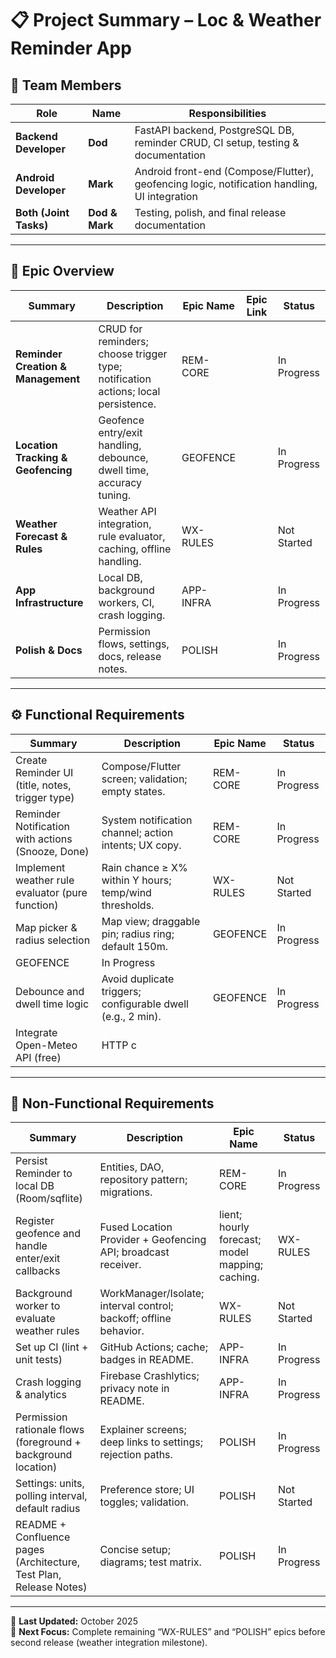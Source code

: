 # 📋 Project Summary – Loc & Weather Reminder App

## 👥 Team Members
| Role | Name | Responsibilities |
|------|------|------------------|
| **Backend Developer** | **Dod** | FastAPI backend, PostgreSQL DB, reminder CRUD, CI setup, testing & documentation |
| **Android Developer** | **Mark** | Android front-end (Compose/Flutter), geofencing logic, notification handling, UI integration |
| **Both (Joint Tasks)** | **Dod & Mark** | Testing, polish, and final release documentation |

---

## 🧾 Epic Overview

| Summary | Description | Epic Name | Epic Link | Status |
|----------|--------------|------------|------------|---------|
| **Reminder Creation & Management** | CRUD for reminders; choose trigger type; notification actions; local persistence. | REM-CORE |  | In Progress |
| **Location Tracking & Geofencing** | Geofence entry/exit handling, debounce, dwell time, accuracy tuning. | GEOFENCE |  | In Progress |
| **Weather Forecast & Rules** | Weather API integration, rule evaluator, caching, offline handling. | WX-RULES |  | Not Started |
| **App Infrastructure** | Local DB, background workers, CI, crash logging. | APP-INFRA |  | In Progress |
| **Polish & Docs** | Permission flows, settings, docs, release notes. | POLISH |  | In Progress |

---

## ⚙️ Functional Requirements

| Summary | Description | Epic Name | Status |
|----------|--------------|------------|---------|
| Create Reminder UI (title, notes, trigger type) | Compose/Flutter screen; validation; empty states. | REM-CORE | In Progress |
| Reminder Notification with actions (Snooze, Done) | System notification channel; action intents; UX copy. | REM-CORE | In Progress |
| Implement weather rule evaluator (pure function) | Rain chance ≥ X% within Y hours; temp/wind thresholds. | WX-RULES | Not Started |
| Map picker & radius selection | Map view; draggable pin; radius ring; default 150m. | GEOFENCE | In Progress |
GEOFENCE | In Progress |
| Debounce and dwell time logic | Avoid duplicate triggers; configurable dwell (e.g., 2 min). | GEOFENCE | In Progress |
| Integrate Open-Meteo API (free) | HTTP c
---

## 🧩 Non-Functional Requirements

| Summary | Description | Epic Name | Status |
|----------|--------------|------------|---------|
| Persist Reminder to local DB (Room/sqflite) | Entities, DAO, repository pattern; migrations. | REM-CORE | In Progress |
| Register geofence and handle enter/exit callbacks | Fused Location Provider + Geofencing API; broadcast receiver. | lient; hourly forecast; model mapping; caching. | WX-RULES | Not Started |
| Background worker to evaluate weather rules | WorkManager/Isolate; interval control; backoff; offline behavior. | WX-RULES | Not Started |
| Set up CI (lint + unit tests) | GitHub Actions; cache; badges in README. | APP-INFRA | In Progress |
| Crash logging & analytics | Firebase Crashlytics; privacy note in README. | APP-INFRA | In Progress |
| Permission rationale flows (foreground + background location) | Explainer screens; deep links to settings; rejection paths. | POLISH | In Progress |
| Settings: units, polling interval, default radius | Preference store; UI toggles; validation. | POLISH | Not Started |
| README + Confluence pages (Architecture, Test Plan, Release Notes) | Concise setup; diagrams; test matrix. | POLISH | In Progress |

---

📅 **Last Updated:** October 2025  
🧭 **Next Focus:** Complete remaining “WX-RULES” and “POLISH” epics before second release (weather integration milestone).
